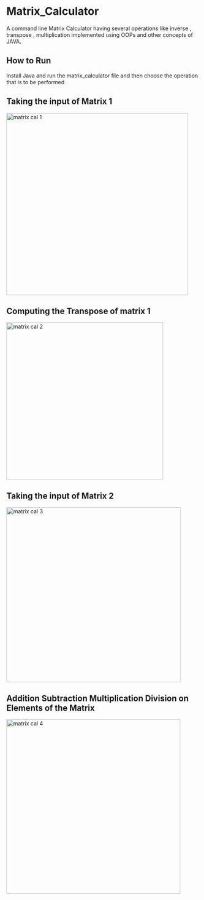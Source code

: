 # Matrix_Calculator
A command line Matrix Calculator having several operations like inverse , transpose , multiplication implemented using OOPs and other concepts of JAVA.

## How to Run
Install Java and run the matrix_calculator file and then choose the operation that is to be performed

## Taking the input of Matrix 1
<img width="474" alt="matrix cal 1" src="https://user-images.githubusercontent.com/88393756/162882450-d2e74cf6-b0a9-4b39-915b-8288047c51e3.png">

## Computing the Transpose of matrix 1
<img width="409" alt="matrix cal 2" src="https://user-images.githubusercontent.com/88393756/162882455-f2d4b967-f056-4379-b926-8eb1c297c842.png">

## Taking the input of Matrix 2

<img width="455" alt="matrix cal 3" src="https://user-images.githubusercontent.com/88393756/162882462-773f2fd1-1ac0-464a-8fb6-f9e43211c17e.png">

## Addition Subtraction Multiplication Division on Elements of the Matrix

<img width="454" alt="matrix cal 4" src="https://user-images.githubusercontent.com/88393756/162882468-67d68115-67e6-4b75-8565-b3f1bc8d836d.png">

